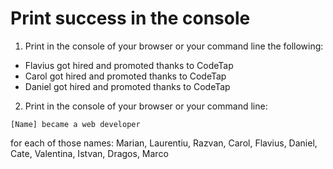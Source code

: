# Print success in the console
1. Print in the console of your browser or your command line the following:

  * Flavius got hired and promoted thanks to CodeTap
  * Carol got hired and promoted thanks to CodeTap
  * Daniel got hired and promoted thanks to CodeTap

2. Print in the console of your browser or your command line:

```
[Name] became a web developer 
```
for each of those names: Marian, Laurentiu, Razvan, Carol, Flavius, Daniel, Cate, Valentina, Istvan, Dragos, Marco